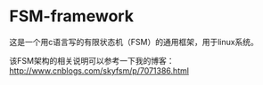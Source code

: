 # FSM-framework

这是一个用c语言写的有限状态机（FSM）的通用框架，用于linux系统。

该FSM架构的相关说明可以参考一下我的博客：
http://www.cnblogs.com/skyfsm/p/7071386.html
